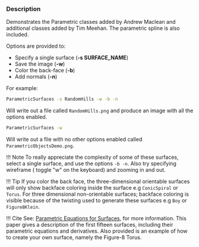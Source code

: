 ### Description

Demonstrates the Parametric classes added by Andrew Maclean and additional classes added by Tim Meehan. The parametric spline is also included.

Options are provided to:

- Specify a single surface (**-s SURFACE_NAME**)
- Save the image (**-w**)
- Color the back-face (**-b**)
- Add normals (**-n**)

For example:

```bash
ParametricSurfaces -s RandomHills -w -b -n
```

Will write out a file called `RandomHills.png` and produce an image with all the options enabled.

```bash
ParametricSurfaces -w
```

Will write out a file with no other options enabled called `ParametricObjectsDemo.png`.

!!! Note
    To really appreciate the complexity of some of these surfaces, select a single surface, and use the options `-b -n`. Also try specifying wireframe ( toggle "w" on the keyboard) and zooming in and out.

!!! Tip
    If you color the back face, the three-dimensional orientable surfaces will only show backface coloring inside the surface e.g `ConicSpiral` or `Torus`.
    For three dimensional non-orientable surfaces; backface coloring is visible because of the twisting used to generate these surfaces e.g `Boy` or `Figure8Klein`.  

!!! Cite
    See: [Parametric Equations for Surfaces](http://www.vtk.org/wp-content/uploads/2015/11/ParametricSurfaces.pdf), for more information. This paper gives a description of the first fifteen surfaces, including their parametric equations and derivatives. Also provided is an example of how to create your own surface, namely the Figure-8 Torus.

